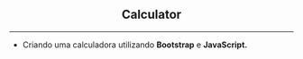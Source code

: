 ## <center>Calculator</center>


<hr>

* Criando uma calculadora utilizando **Bootstrap** e **JavaScript.**